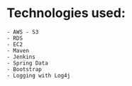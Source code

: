 # Technologies used:
	- AWS - S3
	- RDS
	- EC2 
	- Maven
	- Jenkins
	- Spring Data
	- Bootstrap
	- Logging with Log4j